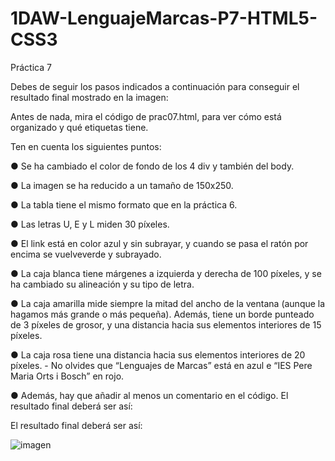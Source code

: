 # 1DAW-LenguajeMarcas-P7-HTML5-CSS3

Práctica 7

Debes de seguir los pasos indicados a continuación para conseguir el resultado final mostrado en la imagen:

Antes de nada, mira el código de prac07.html, para ver cómo está organizado y qué etiquetas tiene.

Ten en cuenta los siguientes puntos:

● Se ha cambiado el color de fondo de los 4 div y también del body.

● La imagen se ha reducido a un tamaño de 150x250.

● La tabla tiene el mismo formato que en la práctica 6.

● Las letras U, E y L miden 30 píxeles.

● El link está en color azul y sin subrayar, y cuando se pasa el ratón por encima se vuelveverde y subrayado.

● La caja blanca tiene márgenes a izquierda y derecha de 100 píxeles, y se ha cambiado su
alineación y su tipo de letra.

● La caja amarilla mide siempre la mitad del ancho de la ventana (aunque la hagamos más
grande o más pequeña). Además, tiene un borde punteado de 3 píxeles de grosor, y una
distancia hacia sus elementos interiores de 15 píxeles.

● La caja rosa tiene una distancia hacia sus elementos interiores de 20 píxeles. - No olvides
que “Lenguajes de Marcas” está en azul e “IES Pere Maria Orts i Bosch” en rojo.

● Además, hay que añadir al menos un comentario en el código.
El resultado final deberá ser así:

El resultado final deberá ser así:

![imagen](https://user-images.githubusercontent.com/115648562/196979132-8733e05e-d07f-46a0-9a78-ac12ae339ac8.png)
